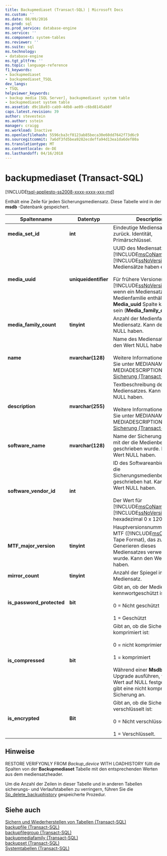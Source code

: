 ```yaml
---
title: Backupmediaset (Transact-SQL) | Microsoft Docs
ms.custom: ''
ms.date: 08/09/2016
ms.prod: sql
ms.prod_service: database-engine
ms.service: ''
ms.component: system-tables
ms.reviewer: ''
ms.suite: sql
ms.technology:
- database-engine
ms.tgt_pltfrm: ''
ms.topic: language-reference
f1_keywords:
- backupmediaset
- backupmediaset_TSQL
dev_langs:
- TSQL
helpviewer_keywords:
- backup media [SQL Server], backupmediaset system table
- backupmediaset system table
ms.assetid: d9c18a93-cab9-4db8-ae09-c6bd8145ab8f
caps.latest.revision: 39
author: stevestein
ms.author: sstein
manager: craigg
ms.workload: Inactive
ms.openlocfilehash: 5596cba3cf0123ab85beca30e60dd7642f73d6c9
ms.sourcegitcommit: 7a6df3fd5bea9282ecdeffa94d13ea1da6def80a
ms.translationtype: MT
ms.contentlocale: de-DE
ms.lasthandoff: 04/16/2018
---
```

# <a name="backupmediaset-transact-sql"></a>backupmediaset (Transact-SQL)
[!INCLUDE[tsql-appliesto-ss2008-xxxx-xxxx-xxx-md](../../includes/tsql-appliesto-ss2008-xxxx-xxxx-xxx-md.md)]

  Enthält eine Zeile für jeden Sicherungsmediensatz. Diese Tabelle wird in der **msdb** -Datenbank gespeichert.  
 
  
|Spaltenname|Datentyp|Description|  
|-----------------|---------------|-----------------|  
|**media_set_id**|**int**|Eindeutige Mediensatz-ID zurück. Identität, Primärschlüssel.|  
|**media_uuid**|**uniqueidentifier**|UUID des Mediensatzes. Alle [!INCLUDE[msCoName](../../includes/msconame-md.md)] [!INCLUDE[ssNoVersion](../../includes/ssnoversion-md.md)] -Mediensätze haben eine UUID.<br /><br /> Für frühere Versionen von [!INCLUDE[ssNoVersion](../../includes/ssnoversion-md.md)]jedoch, wenn ein Mediensatz nur eine Medienfamilie enthält die **Media_uuid** Spalte kann NULL sein (**Media_family_count** 1).|  
|**media_family_count**|**tinyint**|Anzahl der Medienfamilien im Mediensatz. Kann den Wert NULL haben.|  
|**name**|**nvarchar(128)**|Name des Mediensatzes. Kann den Wert NULL haben.<br /><br /> Weitere Informationen finden Sie unter MEDIANAME und MEDIADESCRIPTION in [Sicherung &#40;Transact-SQL&#41;](../../t-sql/statements/backup-transact-sql.md).|  
|**description**|**nvarchar(255)**|Textbeschreibung des Mediensatzes. Kann den Wert NULL haben.<br /><br /> Weitere Informationen finden Sie unter MEDIANAME und MEDIADESCRIPTION in [Sicherung &#40;Transact-SQL&#41;](../../t-sql/statements/backup-transact-sql.md).|  
|**software_name**|**nvarchar(128)**|Name der Sicherungssoftware, mit der die Medienbezeichnung geschrieben wurde. Kann den Wert NULL haben.|  
|**software_vendor_id**|**int**|ID des Softwareanbieters, der die Sicherungsmedienbezeichnung geschrieben hat. Kann den Wert NULL haben.<br /><br /> Der Wert für [!INCLUDE[msCoName](../../includes/msconame-md.md)] [!INCLUDE[ssNoVersion](../../includes/ssnoversion-md.md)] hexadezimal 0 x 1200 ist.|  
|**MTF_major_version**|**tinyint**|Hauptversionsnummer von MTF ([!INCLUDE[msCoName](../../includes/msconame-md.md)] Tape Format), das zum Generieren dieses Mediensatzes verwendet wurde. Kann den Wert NULL haben.|  
|**mirror_count**|**tinyint**|Anzahl der Spiegel im Mediensatz.|  
|**is_password_protected**|**bit**|Gibt an, ob der Mediensatz kennwortgeschützt ist:<br /><br /> 0 = Nicht geschützt<br /><br /> 1 = Geschützt|  
|**is_compressed**|**bit**|Gibt an, ob die Sicherung komprimiert ist:<br /><br /> 0 = nicht komprimiert<br /><br /> 1 = komprimiert<br /><br /> Während einer **Msdb** ein Upgrade ausführen, wird dieser Wert auf NULL festgelegt. Dies gibt eine nicht komprimierte Sicherung an.|  
|**is_encrypted**|**Bit**|Gibt an, ob die Sicherung verschlüsselt ist:<br /><br /> 0 = Nicht verschlüsselt<br /><br /> 1 = Verschlüsselt.|  
  
## <a name="remarks"></a>Hinweise  
 RESTORE VERIFYONLY FROM *Backup_device* WITH LOADHISTORY füllt die Spalten von der **Backupmediaset** Tabelle mit den entsprechenden Werten aus dem mediensatzheader.  
  
 Um die Anzahl der Zeilen in dieser Tabelle und in anderen Tabellen sicherungs- und Verlaufstabellen zu verringern, führen Sie die [Sp_delete_backuphistory](../../relational-databases/system-stored-procedures/sp-delete-backuphistory-transact-sql.md) gespeicherte Prozedur.  
  
## <a name="see-also"></a>Siehe auch  
 [Sichern und Wiederherstellen von Tabellen &#40;Transact-SQL&#41;](../../relational-databases/system-tables/backup-and-restore-tables-transact-sql.md)   
 [backupfile &#40;Transact-SQL&#41;](../../relational-databases/system-tables/backupfile-transact-sql.md)   
 [backupfilegroup &#40;Transact-SQL&#41;](../../relational-databases/system-tables/backupfilegroup-transact-sql.md)   
 [backupmediafamily &#40;Transact-SQL&#41;](../../relational-databases/system-tables/backupmediafamily-transact-sql.md)   
 [backupset &#40;Transact-SQL&#41;](../../relational-databases/system-tables/backupset-transact-sql.md)   
 [Systemtabellen &#40;Transact-SQL&#41;](../../relational-databases/system-tables/system-tables-transact-sql.md)  
  
  
